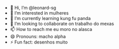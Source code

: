 - 👋 Hi, I’m @leonard-sg
- 👀 I’m interested in mulheres
- 🌱 I’m currently learning kung fu panda
- 💞️ I’m looking to collaborate on trabalho do mexas
- 📫 How to reach me eu moro no alasca
- 😄 Pronouns: macho alpha
- ⚡ Fun fact: desenhos muito

<!---
leonard-sg/leonard-sg is a ✨ special ✨ repository because its `README.md` (this file) appears on your GitHub profile.
You can click the Preview link to take a look at your changes.
--->
